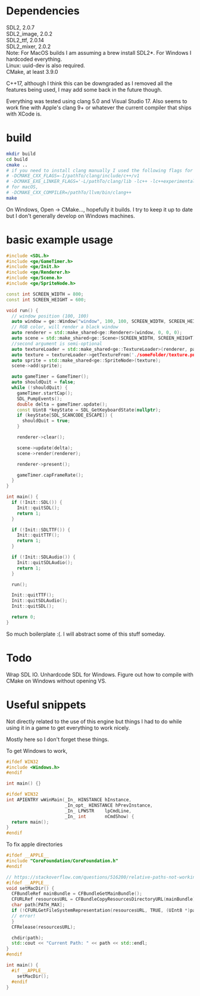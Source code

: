 # Dependencies
SDL2, 2.0.7  
SDL2_image, 2.0.2  
SDL2_ttf, 2.0.14  
SDL2_mixer, 2.0.2  
Note: For MacOS builds I am assuming a brew install SDL2*. For Windows I hardcoded everything.  
Linux: uuid-dev is also required.  
CMake, at least 3.9.0  

C++17, although I think this can be downgraded as I removed all the features
being used, I may add some back in the future though.

Everything was tested using clang 5.0 and Visual Studio 17. Also seems to work fine
with Apple's clang 9+ or whatever the current compiler that ships with XCode is.

# build
```sh
mkdir build
cd build
cmake ..
# if you need to install clang manually I used the following flags for Linux,
# -DCMAKE_CXX_FLAGS=-I/pathTo/clang/include/c++/v1
# -DCMAKE_EXE_LINKER_FLAGS='-L/pathTo/clang/lib -lc++ -lc++experimental'
# for macOS,
# -DCMAKE_CXX_COMPILER=/pathTo/llvm/bin/clang++
make
```

On Windows, Open -> CMake..., hopefully it builds. I try to keep it up to date but
I don't generally develop on Windows machines.

# basic example usage
```c++
#include <SDL.h>
#include <ge/GameTimer.h>
#include <ge/Init.h>
#include <ge/Renderer.h>
#include <ge/Scene.h>
#include <ge/SpriteNode.h>

const int SCREEN_WIDTH = 800;
const int SCREEN_HEIGHT = 600;

void run() {
  // window position (100, 100)
  auto window = ge::Window("window", 100, 100, SCREEN_WIDTH, SCREEN_HEIGHT);
  // RGB color, will render a black window
  auto renderer = std::make_shared<ge::Renderer>(window, 0, 0, 0);
  auto scene = std::make_shared<ge::Scene>(SCREEN_WIDTH, SCREEN_HEIGHT);
  //second argument is semi-optional
  auto textureLoader = std::make_shared<ge::TextureLoader>(renderer, pathToTextures);
  auto texture = textureLoader->getTextureFrom('./someFolder/texture.png');
  auto sprite = std::make_shared<ge::SpriteNode>(texture);
  scene->add(sprite);

  auto gameTimer = GameTimer();
  auto shouldQuit = false;
  while (!shouldQuit) {
    gameTimer.startCap();
    SDL_PumpEvents();
    double delta = gameTimer.update();
    const Uint8 *keyState = SDL_GetKeyboardState(nullptr);
    if (keyState[SDL_SCANCODE_ESCAPE]) {
      shouldQuit = true;
    }

    renderer->clear();

    scene->update(delta);
    scene->render(renderer);

    renderer->present();

    gameTimer.capFrameRate();
  }
}

int main() {
  if (!Init::SDL()) {
    Init::quitSDL();
    return 1;
  }

  if (!Init::SDLTTF()) {
    Init::quitTTF();
    return 1;
  }

  if (!Init::SDLAudio()) {
    Init::quitSDLAudio();
    return 1;
  }

  run();

  Init::quitTTF();
  Init::quitSDLAudio();
  Init::quitSDL();

  return 0;
}

```

So much boilerplate :(. I will abstract some of this stuff someday.

# Todo
Wrap SDL IO.
Unhardcode SDL for Windows.
Figure out how to compile with CMake on Windows without opening VS.

# Useful snippets
Not directly related to the use of this engine but things I had to do while using it in
a game to get everything to work nicely.

Mostly here so I don't forget these things.

To get Windows to work,
```c++
#ifdef WIN32
#include <Windows.h>
#endif

int main() {}

#ifdef WIN32
int APIENTRY wWinMain(_In_ HINSTANCE hInstance,
                      _In_opt_ HINSTANCE hPrevInstance,
                      _In_ LPWSTR    lpCmdLine,
                      _In_ int       nCmdShow) {
  return main();
}
#endif
```

To fix apple directories
```c++
#ifdef __APPLE__
#include "CoreFoundation/CoreFoundation.h"
#endif

// https://stackoverflow.com/questions/516200/relative-paths-not-working-in-xcode-c}
#ifdef __APPLE__
void setMacDir() {
  CFBundleRef mainBundle = CFBundleGetMainBundle();
  CFURLRef resourcesURL = CFBundleCopyResourcesDirectoryURL(mainBundle);
  char path[PATH_MAX];
  if (!CFURLGetFileSystemRepresentation(resourcesURL, TRUE, (UInt8 *)path, PATH_MAX)) {
  // error!
  }
  CFRelease(resourcesURL);

  chdir(path);
  std::cout << "Current Path: " << path << std::endl;
}
#endif

int main() {
  #if __APPLE__
    setMacDir();
  #endif
}
```
